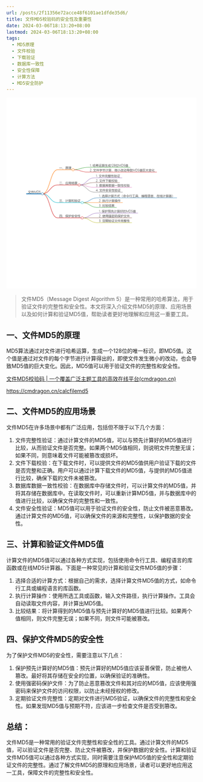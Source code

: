```yaml
---
url: /posts/2f11356e72acce48f6101ae1dfde35d6/
title: 文件MD5校验码的安全性及重要性
date: 2024-03-06T18:13:20+08:00
lastmod: 2024-03-06T18:13:20+08:00
tags:
  - MD5原理
  - 文件校验
  - 下载验证
  - 数据库一致性
  - 安全性保障
  - 计算方法
  - MD5安全防护
---
```



<img src="/images/2024_03_06 18_12_36.png" title="2024_03_06 18_12_36.png" alt="2024_03_06 18_12_36.png"/>


> 文件MD5（Message Digest Algorithm 5）是一种常用的哈希算法，用于验证文件的完整性和安全性。本文将深入介绍文件MD5的原理、应用场景以及如何计算和验证MD5值，帮助读者更好地理解和应用这一重要工具。

## 一、文件MD5的原理

MD5算法通过对文件进行哈希运算，生成一个128位的唯一标识，即MD5值。这个值是通过对文件的每个字节进行计算得出的，即使文件发生微小的改动，也会导致MD5值的巨大变化。因此，MD5值可以用于验证文件的完整性和安全性。

[文件MD5校验码 | 一个覆盖广泛主题工具的高效在线平台(cmdragon.cn)](https://cmdragon.cn/calcfilemd5)

https://cmdragon.cn/calcfilemd5

## 二、文件MD5的应用场景

文件MD5在许多场景中都有广泛应用，包括但不限于以下几个方面：

1. 文件完整性验证：通过计算文件的MD5值，可以与预先计算好的MD5值进行比较，从而验证文件是否完整。如果两个MD5值相同，则说明文件完整无误；如果不同，则意味着文件可能被篡改或损坏。
2. 文件下载校验：在下载文件时，可以提供文件的MD5值供用户验证下载的文件是否完整和正确。用户可以通过计算下载文件的MD5值，与提供的MD5值进行比较，确保下载的文件未被篡改。
3. 数据库数据一致性校验：在数据库中存储文件时，可以计算文件的MD5值，并将其存储在数据库中。在读取文件时，可以重新计算MD5值，并与数据库中的值进行比较，以确保文件的完整性和一致性。
4. 文件安全性验证：MD5值可以用于验证文件的安全性，防止文件被恶意篡改。通过计算文件的MD5值，可以确保文件的来源和完整性，以保护数据的安全性。

## 三、计算和验证文件MD5值

计算文件的MD5值可以通过各种方式实现，包括使用命令行工具、编程语言的库函数或在线MD5计算器。下面是一种常见的计算和验证文件MD5值的步骤：

1. 选择合适的计算方式：根据自己的需求，选择计算文件MD5值的方式，如命令行工具或编程语言的库函数。
2. 执行计算操作：使用所选工具或函数，输入文件路径，执行计算操作。工具会自动读取文件内容，并计算出MD5值。
3. 比较结果：将计算得到的MD5值与预先计算好的MD5值进行比较。如果两个值相同，则文件完整无误；如果不同，则文件可能被篡改。

## 四、保护文件MD5的安全性

为了保护文件MD5的安全性，需要注意以下几点：

1. 保护预先计算好的MD5值：预先计算好的MD5值应该妥善保管，防止被他人篡改。最好将其存储在安全的位置，以确保验证的准确性。
2. 使用强密码保护文件：为了防止恶意篡改文件和其对应的MD5值，应该使用强密码来保护文件的访问权限，以防止未经授权的修改。
3. 定期验证文件完整性：定期对文件进行MD5验证，以确保文件的完整性和安全性。如果发现MD5值与预期不符，应该进一步检查文件是否受到篡改。

## 总结：

文件MD5是一种常用的验证文件完整性和安全性的工具。通过计算文件的MD5值，可以验证文件是否完整、防止文件被篡改，并保护数据的安全性。计算和验证文件MD5值可以通过各种方式实现，同时需要注意保护MD5值的安全性和定期验证文件的完整性。通过了解文件MD5的原理和应用场景，读者可以更好地应用这一工具，保障文件的完整性和安全性。